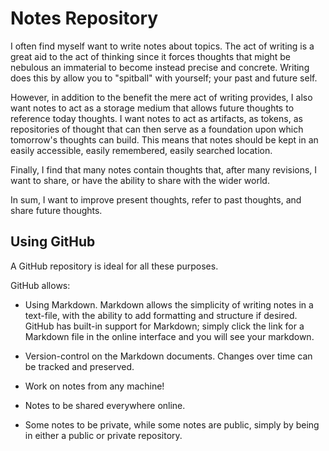 # Notes Repository

I often find myself want to write notes about topics. The act of writing is a great aid to the act of thinking since it forces thoughts that might be nebulous an immaterial to become instead precise and concrete. Writing does this by allow you to "spitball" with yourself; your past and future self.

However, in addition to the benefit the mere act of writing provides, I also want notes to act as a storage medium that allows future thoughts to reference today thoughts. I want notes to act as artifacts, as tokens, as repositories of thought that can then serve as a foundation upon which tomorrow's thoughts can build. This means that notes should be kept in an easily accessible, easily remembered, easily searched location.

Finally, I find that many notes contain thoughts that, after many revisions, I want to share, or have the ability to share with the wider world.

In sum, I want to improve present thoughts, refer to past thoughts, and share future thoughts.

## Using GitHub

A GitHub repository is ideal for all these purposes.

GitHub allows:

- Using Markdown. Markdown allows the simplicity of writing notes in a text-file, with the ability to add formatting and structure if desired. GitHub has built-in support for Markdown; simply click the link for a Markdown file in the online interface and you will see your markdown.

- Version-control on the Markdown documents. Changes over time can be tracked and preserved.

- Work on notes from any machine!

- Notes to be shared everywhere online.

- Some notes to be private, while some notes are public, simply by being in either a public or private repository.